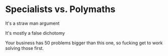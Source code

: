 # Specialists vs. Polymaths

It's a straw man argument

It's mostly a false dichotomy

Your business has 50 problems bigger than this one, so fucking get to work solving those first.